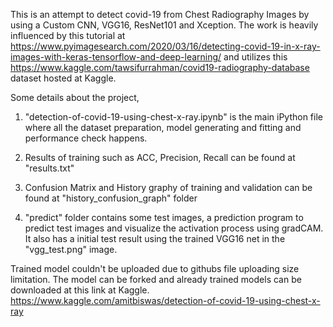 This is an attempt to detect covid-19 from Chest Radiography Images by using a Custom CNN, VGG16, ResNet101 and Xception. The work is heavily influenced by this tutorial at https://www.pyimagesearch.com/2020/03/16/detecting-covid-19-in-x-ray-images-with-keras-tensorflow-and-deep-learning/ and utilizes this https://www.kaggle.com/tawsifurrahman/covid19-radiography-database dataset hosted at Kaggle.

Some details about the project,

1. "detection-of-covid-19-using-chest-x-ray.ipynb" is the main iPython file where all the dataset preparation, model generating and fitting and performance check happens.

2. Results of training such as ACC, Precision, Recall can be found at "results.txt"

3. Confusion Matrix and History graphy of training and validation can be found at "history_confusion_graph" folder

 4. "predict" folder contains some test images, a prediction program to predict test images and visualize the activation process using gradCAM. It also has a initial test result using the trained VGG16 net in the "vgg_test.png" image.
 
Trained model couldn't be uploaded due to githubs file uploading size limitation. The model can be forked and already trained models can be downloaded at this link at Kaggle.
https://www.kaggle.com/amitbiswas/detection-of-covid-19-using-chest-x-ray
